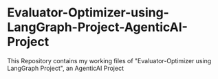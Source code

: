 # Evaluator-Optimizer-using-LangGraph-Project-AgenticAI-Project
This Repository contains my working files of "Evaluator-Optimizer using LangGraph Project", an AgenticAI Project
